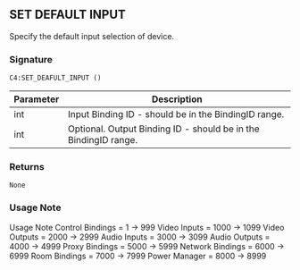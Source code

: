 ## SET DEFAULT INPUT

Specify the default input selection of device.


###  Signature

`C4:SET_DEAFULT_INPUT ()`


| Parameter | Description |
| --- | --- |
| int | Input Binding ID - should be in the BindingID range. |
| int | Optional. Output Binding ID - should be in the BindingID range. |


### Returns

`None
`

### Usage Note

Usage Note
Control Bindings = 1 -\> 999
Video Inputs = 1000 -\> 1099
Video Outputs = 2000 -\> 2999
Audio Inputs = 3000 -\> 3099
Audio Outputs = 4000 -\> 4999
Proxy Bindings = 5000 -\> 5999
Network Bindings = 6000 -\> 6999
Room Bindings = 7000 -\> 7999
Power Manager = 8000 -\> 8999
